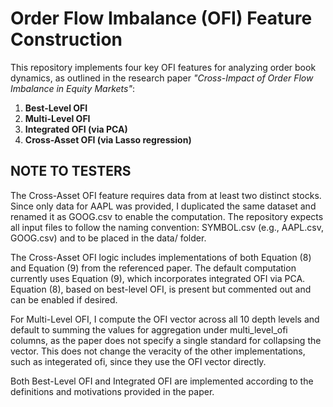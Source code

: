 # Order Flow Imbalance (OFI) Feature Construction

This repository implements four key OFI features for analyzing order book dynamics, as outlined in the research paper _"Cross-Impact of Order Flow Imbalance in Equity Markets"_:

1. **Best-Level OFI**
2. **Multi-Level OFI**
3. **Integrated OFI (via PCA)**
4. **Cross-Asset OFI (via Lasso regression)**


## NOTE TO TESTERS

The Cross-Asset OFI feature requires data from at least two distinct stocks. Since only data for AAPL was provided, I duplicated the same dataset and renamed it as GOOG.csv to enable the computation. The repository expects all input files to follow the naming convention: SYMBOL.csv (e.g., AAPL.csv, GOOG.csv) and to be placed in the data/ folder.

The Cross-Asset OFI logic includes implementations of both Equation (8) and Equation (9) from the referenced paper. The default computation currently uses Equation (9), which incorporates integrated OFI via PCA. Equation (8), based on best-level OFI, is present but commented out and can be enabled if desired.

For Multi-Level OFI, I compute the OFI vector across all 10 depth levels and default to summing the values for aggregation under multi_level_ofi columns, as the paper does not specify a single standard for collapsing the vector. This does not change the veracity of the other implementations, such as integerated ofi, since they use the OFI vector directly.

Both Best-Level OFI and Integrated OFI are implemented according to the definitions and motivations provided in the paper.
